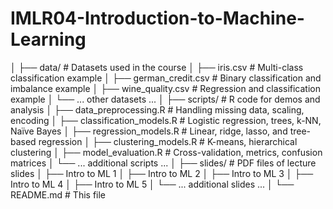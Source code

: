 # IMLR04-Introduction-to-Machine-Learning
│
├── data/                  # Datasets used in the course
│   ├── iris.csv                     # Multi-class classification example
│   ├── german_credit.csv            # Binary classification and imbalance example
│   ├── wine_quality.csv             # Regression and classification example
│   └── ... other datasets ...
│
├── scripts/               # R code for demos and analysis
│   ├── data_preprocessing.R        # Handling missing data, scaling, encoding
│   ├── classification_models.R     # Logistic regression, trees, k-NN, Naïve Bayes
│   ├── regression_models.R         # Linear, ridge, lasso, and tree-based regression
│   ├── clustering_models.R         # K-means, hierarchical clustering
│   ├── model_evaluation.R          # Cross-validation, metrics, confusion matrices
│   └── ... additional scripts ...
│
├── slides/                # PDF files of lecture slides
│   ├── Intro to ML 1
│   ├── Intro to ML 2
│   ├── Intro to ML 3
│   ├── Intro to ML 4
│   ├── Intro to ML 5
│   └── ... additional slides ...
│
└── README.md              # This file
